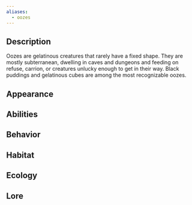 ```yaml
---
aliases:
  - oozes
---
```

## Description
Oozes are gelatinous creatures that rarely have a fixed shape. They are mostly subterranean, dwelling in caves and dungeons and feeding on refuse, carrion, or creatures unlucky enough to get in their way. Black puddings and gelatinous cubes are among the most recognizable oozes.
## Appearance

## Abilities

## Behavior

## Habitat

## Ecology

## Lore
